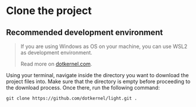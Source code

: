 # Clone the project

## Recommended development environment

> If you are using Windows as OS on your machine, you can use WSL2 as development environment.
> 
> Read more on [dotkernel.com](https://www.dotkernel.com/php-development/almalinux-9-in-wsl2-install-php-apache-mariadb-composer-phpmyadmin/).

Using your terminal, navigate inside the directory you want to download the project files into.
Make sure that the directory is empty before proceeding to the download process.
Once there, run the following command:

```shell
git clone https://github.com/dotkernel/light.git .
```
